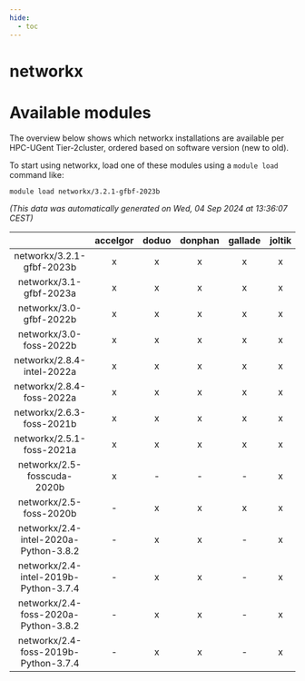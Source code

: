 ```yaml
---
hide:
  - toc
---
```


networkx
========

# Available modules


The overview below shows which networkx installations are available per HPC-UGent Tier-2cluster, ordered based on software version (new to old).

To start using networkx, load one of these modules using a `module load` command like:

```shell
module load networkx/3.2.1-gfbf-2023b
```

*(This data was automatically generated on Wed, 04 Sep 2024 at 13:36:07 CEST)*  

| |accelgor|doduo|donphan|gallade|joltik|shinx|skitty|
| :---: | :---: | :---: | :---: | :---: | :---: | :---: | :---: |
|networkx/3.2.1-gfbf-2023b|x|x|x|x|x|x|x|
|networkx/3.1-gfbf-2023a|x|x|x|x|x|x|x|
|networkx/3.0-gfbf-2022b|x|x|x|x|x|-|x|
|networkx/3.0-foss-2022b|x|x|x|x|x|-|x|
|networkx/2.8.4-intel-2022a|x|x|x|x|x|-|x|
|networkx/2.8.4-foss-2022a|x|x|x|x|x|x|x|
|networkx/2.6.3-foss-2021b|x|x|x|x|x|-|x|
|networkx/2.5.1-foss-2021a|x|x|x|x|x|-|x|
|networkx/2.5-fosscuda-2020b|x|-|-|-|x|-|-|
|networkx/2.5-foss-2020b|-|x|x|x|x|-|x|
|networkx/2.4-intel-2020a-Python-3.8.2|-|x|x|-|x|-|x|
|networkx/2.4-intel-2019b-Python-3.7.4|-|x|x|-|x|-|x|
|networkx/2.4-foss-2020a-Python-3.8.2|-|x|x|-|x|-|x|
|networkx/2.4-foss-2019b-Python-3.7.4|-|x|x|-|x|-|x|
